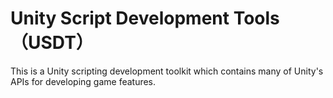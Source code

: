 # Unity Script Development Tools（USDT）

This is a Unity scripting development toolkit which contains many of Unity's APIs for developing game features.
